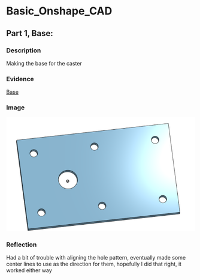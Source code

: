 # Basic_Onshape_CAD
## Part 1, Base:

### Description
Making the base for the caster
### Evidence
[Base](https://cvilleschools.onshape.com/documents/b7f59dcac0633dd6a51cf67c/w/f829e1386e8839178e00dad1/e/706d8a15176f86e16b580eed)
### Image
![base](images/yes.jpg)
### Reflection
Had a bit of trouble with aligning the hole pattern, eventually made some center lines to use as the direction for them, hopefully I did that right, it worked either way
